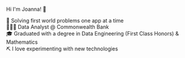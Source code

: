 Hi I'm Joanna! 🥳

🧠 Solving first world problems one app at a time </br>
👩🏻‍💻 Data Analyst @ Commonwealth Bank </br>
🎓 Graduated with a degree in Data Engineering (First Class Honors) & Mathematics </br>
⛏️ I love experimenting with new technologies </br>
